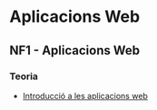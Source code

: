 # Aplicacions Web

## NF1 -  Aplicacions Web

### Teoria

- [Introducció a les aplicacions web](intro.md)
